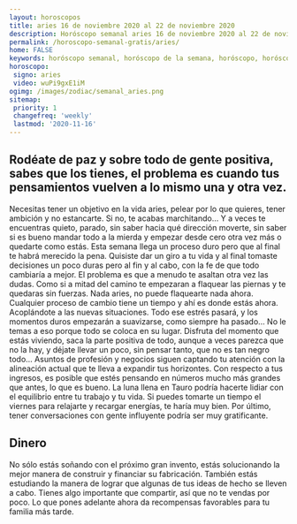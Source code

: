 ```yaml
---
layout: horoscopos
title: aries 16 de noviembre 2020 al 22 de noviembre 2020 
description: Horóscopo semanal aries 16 de noviembre 2020 al 22 de noviembre 2020. Rodéate de paz y sobre todo de gente positiva, sabes que los tienes, el problema es cuando tus pensamientos vuelven a lo mismo una y otra vez. 
permalink: /horoscopo-semanal-gratis/aries/
home: FALSE
keywords: horóscopo semanal, horóscopo de la semana, horóscopo, horóscopo gratis,horóscopos, horóscopo esperanza gracia, horoscopos aries la semana, horóscopos gratis, Tarot, Astrologia, Zodíaco, aries, horoscopo gratis, semanal
horoscopo:
 signo: aries
 video: wuPi9gxE1iM
ogimg: /images/zodiac/semanal_aries.png
sitemap:
 priority: 1
 changefreq: 'weekly'
 lastmod: '2020-11-16'
---
```




## Rodéate de paz y sobre todo de gente positiva, sabes que los tienes, el problema es cuando tus pensamientos vuelven a lo mismo una y otra vez. 

Necesitas tener un objetivo en la vida aries, pelear por lo que quieres, tener ambición y no estancarte. Si no, te acabas marchitando… Y a veces te encuentras quieto, parado, sin saber hacia qué dirección moverte, sin saber si es bueno mandar todo a la mierda y empezar desde cero otra vez más o quedarte como estás. Esta semana llega un proceso duro pero que al final te habrá merecido la pena. Quisiste dar un giro a tu vida y al final tomaste decisiones un poco duras pero al fin y al cabo, con la fe de que todo cambiaría a mejor. El problema es que a menudo te asaltan otra vez las dudas. Como si a mitad del camino te empezaran a flaquear las piernas y te quedaras sin fuerzas. Nada aries, no puede flaquearte nada ahora. Cualquier proceso de cambio tiene un tiempo y ahí es donde estás ahora. Acoplándote a las nuevas situaciones. Todo ese estrés pasará, y los momentos duros empezarán a suavizarse, como siempre ha pasado… No le temas a eso porque todo se coloca en su lugar. Disfruta del momento que estás viviendo, saca la parte positiva de todo, aunque a veces parezca que no la hay, y déjate llevar un poco, sin pensar tanto, que no es tan negro todo… Asuntos de profesión y negocios siguen captando tu atención con la alineación actual que te lleva a expandir tus horizontes. Con respecto a tus ingresos, es posible que estés pensando en números mucho más grandes que antes, lo que es bueno. La luna llena en Tauro podría hacerte lidiar con el equilibrio entre tu trabajo y tu vida. Si puedes tomarte un tiempo el viernes para relajarte y recargar energías, te haría muy bien. Por último, tener conversaciones con gente influyente podría ser muy gratificante.

## Dinero

No sólo estás soñando con el próximo gran invento, estás solucionando la mejor manera de construir y financiar su fabricación. También estás estudiando la manera de lograr que algunas de tus ideas de hecho se lleven a cabo. Tienes algo importante que compartir, así que no te vendas por poco. Lo que pones adelante ahora da recompensas favorables para tu familia más tarde.